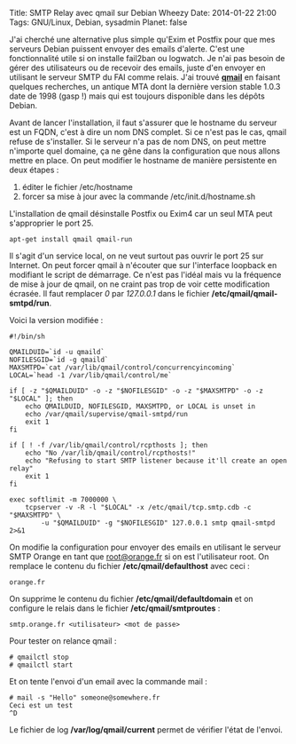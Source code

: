 Title: SMTP Relay avec qmail sur Debian Wheezy
Date: 2014-01-22 21:00
Tags: GNU/Linux, Debian, sysadmin
Planet: false

J'ai cherché une alternative plus simple qu'Exim et Postfix pour que mes
serveurs Debian puissent envoyer des emails d'alerte. C'est une fonctionnalité
utile si on installe fail2ban ou logwatch. Je n'ai pas besoin de gérer des
utilisateurs ou de recevoir des emails, juste d'en envoyer en utilisant le
serveur SMTP du FAI comme relais. J'ai trouvé
[**qmail**](http://en.wikipedia.org/wiki/Qmail) en faisant quelques recherches,
un antique MTA dont la dernière version stable 1.0.3 date de 1998 (gasp !) mais
qui est toujours disponible dans les dépôts Debian.

Avant de lancer l'installation, il faut s'assurer que le hostname du serveur
est un FQDN, c'est à dire un nom DNS complet. Si ce n'est pas le cas, qmail
refuse de s'installer.  Si le serveur n'a pas de nom DNS, on peut mettre
n'importe quel domaine, ça ne gêne dans la configuration que nous allons mettre
en place. On peut modifier le hostname de manière persistente en deux étapes :

1. éditer le fichier /etc/hostname
2. forcer sa mise à jour avec la commande /etc/init.d/hostname.sh

L'installation de qmail désinstalle Postfix ou Exim4 car un seul MTA peut
s'approprier le port 25.

    apt-get install qmail qmail-run

Il s'agit d'un service local, on ne veut surtout pas ouvrir le port 25 sur
Internet. On peut forcer qmail à n'écouter que sur l'interface loopback en
modifiant le script de démarrage. Ce n'est pas l'idéal mais vu la fréquence de
mise à jour de qmail, on ne craint pas trop de voir cette modification écrasée.
Il faut remplacer *0* par *127.0.0.1* dans le fichier
**/etc/qmail/qmail-smtpd/run**. 

Voici la version modifiée :

    #!/bin/sh

    QMAILDUID=`id -u qmaild`
    NOFILESGID=`id -g qmaild`
    MAXSMTPD=`cat /var/lib/qmail/control/concurrencyincoming`
    LOCAL=`head -1 /var/lib/qmail/control/me`

    if [ -z "$QMAILDUID" -o -z "$NOFILESGID" -o -z "$MAXSMTPD" -o -z "$LOCAL" ]; then
        echo QMAILDUID, NOFILESGID, MAXSMTPD, or LOCAL is unset in
        echo /var/qmail/supervise/qmail-smtpd/run
        exit 1
    fi

    if [ ! -f /var/lib/qmail/control/rcpthosts ]; then
        echo "No /var/lib/qmail/control/rcpthosts!"
        echo "Refusing to start SMTP listener because it'll create an open relay"
        exit 1
    fi

    exec softlimit -m 7000000 \
        tcpserver -v -R -l "$LOCAL" -x /etc/qmail/tcp.smtp.cdb -c "$MAXSMTPD" \
            -u "$QMAILDUID" -g "$NOFILESGID" 127.0.0.1 smtp qmail-smtpd 2>&1

On modifie la configuration pour envoyer des emails en utilisant le serveur
SMTP Orange en tant que root@orange.fr si on est l'utilisateur root. On
remplace le contenu du fichier **/etc/qmail/defaulthost** avec ceci :

    orange.fr

On supprime le contenu du fichier **/etc/qmail/defaultdomain** et on configure
le relais dans le fichier **/etc/qmail/smtproutes** :

    smtp.orange.fr <utilisateur> <mot de passe>

Pour tester on relance qmail :

    # qmailctl stop 
    # qmailctl start

Et on tente l'envoi d'un email avec la commande mail :

    # mail -s "Hello" someone@somewhere.fr
    Ceci est un test
    ^D

Le fichier de log **/var/log/qmail/current** permet de vérifier l'état de l'envoi.
